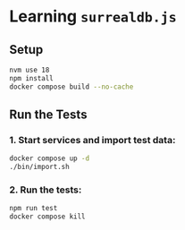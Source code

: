 # Learning `surrealdb.js`

## Setup

```bash
nvm use 18
npm install
docker compose build --no-cache
```

## Run the Tests

### 1. Start services and import test data:

```bash
docker compose up -d
./bin/import.sh
```

### 2. Run the tests:

```bash
npm run test
docker compose kill
```

